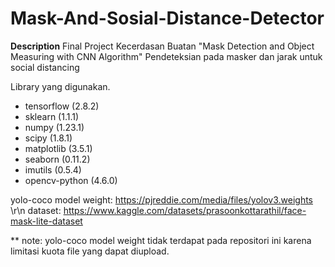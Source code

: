 # Mask-And-Sosial-Distance-Detector

__Description__
Final Project Kecerdasan Buatan
"Mask Detection and Object Measuring with CNN Algorithm"
Pendeteksian pada masker dan jarak untuk social distancing



Library yang digunakan.
- tensorflow (2.8.2)
- sklearn (1.1.1)
- numpy (1.23.1)
- scipy (1.8.1)
- matplotlib (3.5.1)
- seaborn (0.11.2)
- imutils (0.5.4)
- opencv-python (4.6.0)


yolo-coco model weight: https://pjreddie.com/media/files/yolov3.weights \r\n
dataset: https://www.kaggle.com/datasets/prasoonkottarathil/face-mask-lite-dataset


** note: yolo-coco model weight tidak terdapat pada repositori ini karena limitasi kuota file yang dapat diupload.
